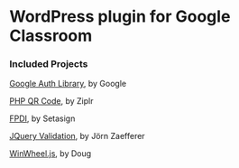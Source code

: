 # WordPress plugin for Google Classroom


### Included Projects

[Google Auth Library](https://github.com/googleapis/google-auth-library-php), by Google

[PHP QR Code](https://github.com/ziplr/php-qr-code), by Ziplr

[FPDI](https://github.com/Setasign/FPDI), by Setasign

[JQuery Validation](https://github.com/jquery-validation/jquery-validWation/), by Jörn Zaefferer

[WinWheel.js](https://github.com/zarocknz/javascript-winwheel), by Doug

